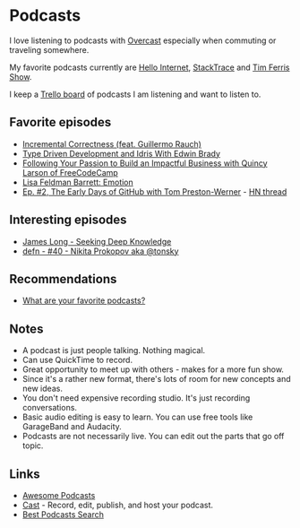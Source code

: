 # Podcasts

I love listening to podcasts with [Overcast](https://overcast.fm) especially when commuting or traveling somewhere.

My favorite podcasts currently are [Hello Internet](http://www.hellointernet.fm), [StackTrace](https://stacktracepodcast.fm/) and [Tim Ferris Show](https://overcast.fm/itunes863897795/the-tim-ferriss-show).

I keep a [Trello board](https://trello.com/b/Wtr04eGQ) of podcasts I am listening and want to listen to.

## Favorite episodes

- [Incremental Correctness (feat. Guillermo Rauch)](https://spectrum.chat/thread/e3e27c4b-2a80-4a44-a5d8-c23ab07a7b06)
- [Type Driven Development and Idris With Edwin Brady](https://corecursive.com/006-type-driven-development-and-idris-with-edwin-brady)
- [Following Your Passion to Build an Impactful Business with Quincy Larson of FreeCodeCamp](https://www.indiehackers.com/podcast/056-quincy-larson-of-freecodecamp)
- [Lisa Feldman Barrett: Emotion](https://overcast.fm/+OcVeMXzyI)
- [Ep. #2, The Early Days of GitHub with Tom Preston-Werner](https://www.heavybit.com/library/podcasts/enterpriseready/ep-2-the-early-days-of-github-with-tom-preston-werner/) - [HN thread](https://news.ycombinator.com/item?id=18258148)

## Interesting episodes

- [James Long - Seeking Deep Knowledge](http://developeronfire.com/podcast/episode-329-james-long-seeking-deep-knowledge)
- [defn - #40 - Nikita Prokopov aka @tonsky](https://soundcloud.com/defn-771544745/40-nikita-prokopov-aka-tonsky)

## Recommendations

- [What are your favorite podcasts?](https://www.indiehackers.com/forum/what-are-your-favorite-podcasts-8a45ac25ee)

## Notes

- A podcast is just people talking. Nothing magical.
- Can use QuickTime to record.
- Great opportunity to meet up with others - makes for a more fun show.
- Since it's a rather new format, there's lots of room for new concepts and new ideas.
- You don't need expensive recording studio. It's just recording conversations.
- Basic audio editing is easy to learn. You can use free tools like GarageBand and Audacity.
- Podcasts are not necessarily live. You can edit out the parts that go off topic.

## Links

- [Awesome Podcasts](https://github.com/learn-anything/podcasts#readme)
- [Cast](https://tryca.st/) - Record, edit, publish, and host your podcast.
- [Best Podcasts Search](https://bestpodcasts.com)
